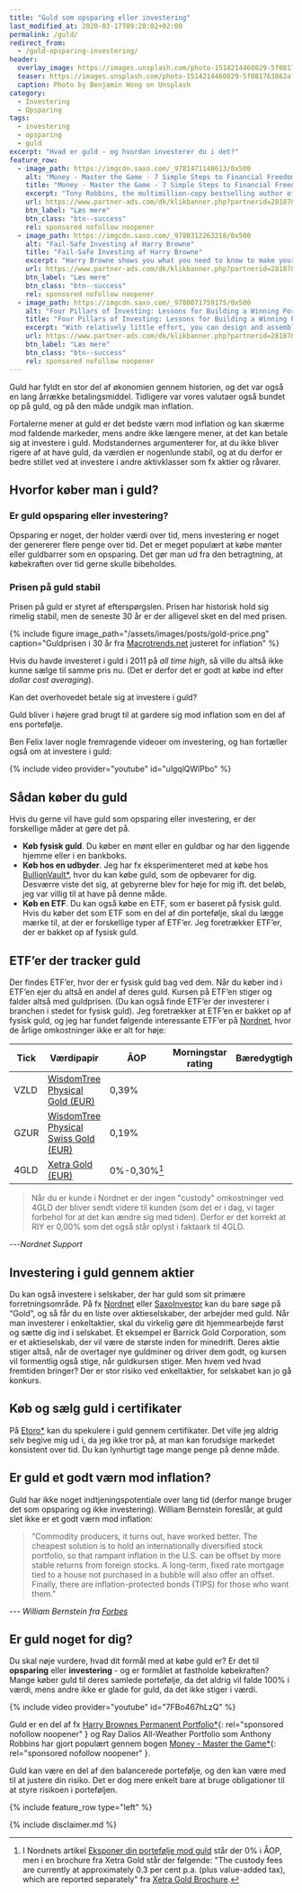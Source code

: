 ```yaml
---
title: "Guld som opsparing eller investering"
last_modified_at: 2020-03-17T09:20:02+02:00
permalink: /guld/
redirect_from:
  - /guld-opsparing-investering/
header:
  overlay_image: https://images.unsplash.com/photo-1514214460829-5f081763862a?ixlib=rb-1.2.1&ixid=eyJhcHBfaWQiOjEyMDd9&auto=format&fit=crop&w=1500&q=80
  teaser: https://images.unsplash.com/photo-1514214460829-5f081763862a?ixlib=rb-1.2.1&ixid=eyJhcHBfaWQiOjEyMDd9&auto=format&fit=crop&w=400&q=80
  caption: Photo by Benjamin Wong on Unsplash
category:
  - Investering
  - Opsparing
tags:
  - investering
  - opsparing
  - guld
excerpt: "Hvad er guld - og hvordan investerer du i det?"
feature_row:
  - image_path: https://imgcdn.saxo.com/_9781471148613/0x500
    alt: "Money - Master the Game - 7 Simple Steps to Financial Freedom"
    title: "Money - Master the Game - 7 Simple Steps to Financial Freedom"
    excerpt: "Tony Robbins, the multimillion-copy bestselling author of Awaken the Giant Within and Unlimited Power has created a 7-step blueprint for securing financial freedom. Based on extensive research and one-on-one interviews with more than 50 of the most legendary financial experts in the world - from Carl Icahn, to Warren Buffett, to Jack Bogle and Steve Forbes."
    url: https://www.partner-ads.com/dk/klikbanner.php?partnerid=28187&bannerid=43264&htmlurl=https://www.saxo.com/dk/money-master-the-game_tony-robbins_paperback_9781471148613
    btn_label: "Læs mere"
    btn_class: "btn--success"
    rel: sponsored nofollow noopener
  - image_path: https://imgcdn.saxo.com/_9780312263218/0x500
    alt: "Fail-Safe Investing af Harry Browne"
    title: "Fail-Safe Investing af Harry Browne"
    excerpt: "Harry Browne shows you what you need to know to make your savings and investments safe and profitable, no matter what the economy and the investment markets do. There are no secret trading systems here, no jargon to learn. Instead, Harry Browne teaches you in simple terms too."
    url: https://www.partner-ads.com/dk/klikbanner.php?partnerid=28187&bannerid=43264&htmlurl=https://www.saxo.com/dk/the-permanent-portfolio_craig-rowland_hardback_9781118288252
    btn_label: "Læs mere"
    btn_class: "btn--success"
    rel: sponsored nofollow noopener
  - image_path: https://imgcdn.saxo.com/_9780071759175/0x500
    alt: "Four Pillars of Investing: Lessons for Building a Winning Portfolio"
    title: "Four Pillars of Investing: Lessons for Building a Winning Portfolio"
    excerpt: "With relatively little effort, you can design and assemble an investment portfolio that, because of its wide diversification and minimal expenses, will prove superior to the most professionally managed accounts. Great intelligence and good luck are not required. William Bernstein s commonsense approach to portfolio construction has served investors well during the past turbulent decade and it s what made The Four Pillars of Investing an instant classic when it was first published nearly a decade ago."
    url: https://www.partner-ads.com/dk/klikbanner.php?partnerid=28187&bannerid=43264&htmlurl=https://www.saxo.com/dk/four-pillars-of-investing-lessons-for-building-a-winning-portfolio_william-j-bernstein_epub_9780071759175
    btn_label: "Læs mere"
    btn_class: "btn--success"
    rel: sponsored nofollow noopener
---
```


Guld har fyldt en stor del af økonomien gennem historien, og det var også en lang årrække betalingsmiddel. Tidligere var vores valutaer også bundet op på guld, og på den måde undgik man inflation. 

Fortalerne mener at guld er det bedste værn mod inflation og kan skærme mod faldende markeder, mens andre ikke længere mener, at det kan betale sig at investere i guld. Modstandernes argumenterer for, at du ikke bliver rigere af at have guld, da værdien er nogenlunde stabil, og at du derfor er bedre stillet ved at investere i andre aktivklasser som fx aktier og råvarer. 

## Hvorfor køber man i guld?

### Er guld opsparing eller investering?

Opsparing er noget, der holder værdi over tid, mens investering er noget der genererer flere penge over tid. Det er meget populært at købe mønter eller guldbarrer som en opsparing. Det gør man ud fra den betragtning, at købekraften over tid gerne skulle bibeholdes.

### Prisen på guld stabil

Prisen på guld er styret af efterspørgslen. Prisen har historisk hold sig rimelig stabil, men de seneste 30 år er der alligevel sket en del med prisen.

{% include figure image_path="/assets/images/posts/gold-price.png" caption="Guldprisen i 30 år fra [Macrotrends.net](https://www.macrotrends.net/1333/historical-gold-prices-100-year-chart) justeret for inflation" %}

Hvis du havde investeret i guld i 2011 på _all time high_, så ville du altså ikke kunne sælge til samme pris nu. (Det er derfor det er godt at købe ind efter _dollar cost averaging_).

Kan det overhovedet betale sig at investere i guld?

Guld bliver i højere grad brugt til at gardere sig mod inflation som en del af ens portefølje. 

Ben Felix laver nogle fremragende videoer om investering, og han fortæller også om at investere i guld:

{% include video provider="youtube" id="ulgqlQWlPbo" %}
 
## Sådan køber du guld

Hvis du gerne vil have guld som opsparing eller investering, er der forskellige måder at gøre det på. 

- **Køb fysisk guld**. Du køber en mønt eller en guldbar og har den liggende hjemme eller i en bankboks.
- **Køb hos en udbyder**. Jeg har fx eksperimenteret med at købe hos [BullionVault\*](/go/bullionvault/), hvor du kan købe guld, som de opbevarer for dig. Desværre viste det sig, at gebyrerne blev for høje for mig ift. det beløb, jeg var villig til at have på denne måde.
- **Køb en ETF**. Du kan også købe en ETF, som er baseret på fysisk guld. Hvis du køber det som ETF som en del af din portefølje, skal du lægge mærke til, at der er forskellige typer af ETF’er. Jeg foretrækker ETF’er, der er bakket op af fysisk guld.

## ETF’er der tracker guld

Der findes ETF’er, hvor der er fysisk guld bag ved dem. Når du køber ind i ETF’en ejer du altså en andel af deres guld. Kursen på ETF’en stiger og falder altså med guldprisen. (Du kan også finde ETF’er der investerer i branchen i stedet for fysisk guld). Jeg foretrækker at ETF’en er bakket op af fysisk guld, og jeg har fundet følgende interessante ETF’er på [Nordnet](/go/nordnet/), hvor de årlige omkostninger ikke er alt for høje:

| Tick | Værdipapir                                                                                                                             | ÅOP   | Morningstar rating                       | Bæredygtighed                            | Forvaltning |
|------|----------------------------------------------------------------------------------------------------------------------------------------|-------|------------------------------------------|------------------------------------------|-------------|
| VZLD | [WisdomTree Physical Gold (EUR)](https://www.morningstar.dk/dk/etf/snapshot/snapshot.aspx?id=0P0000ISJC)                               | 0,39% |  | | Passiv      |
| GZUR | [WisdomTree Physical Swiss Gold (EUR)](https://www.morningstar.dk/dk/etf/snapshot/snapshot.aspx?id=0P0000NA52)                               | 0,19% |  |  | Passiv      |
| 4GLD | [Xetra Gold (EUR)](https://www.morningstar.dk/dk/etf/snapshot/snapshot.aspx?id=0P0000M7DL)                               | 0%-0,30%[^note] |  |  | Passiv      |

[^note]: I Nordnets artikel [Eksponer din portefølje mod guld](https://www.nordnet.dk/dk/marked/aktier/aktieinspiration/guld) står der 0% i ÅOP, men i en brochure fra Xetra Gold står der følgende: "The custody fees are currently at approximately 0.3 per cent p.a. (plus value-added tax), which are reported separately" fra [Xetra Gold Brochure](https://www.xetra-gold.com/fileadmin/user_upload/Downloads_English/Brochures/XetraGold_Broschuere.pdf). 

> Når du er kunde i Nordnet er der ingen "custody" omkostninger ved 4GLD der bliver sendt videre til kunden (som det er i dag, vi tager forbehol for at det kan ændre sig med tiden). Derfor er det korrekt at RIY er 0,00% som det også står oplyst i faktaark til 4GLD.

---<cite>Nordnet Support</cite>

## Investering i guld gennem aktier

Du kan også investere i selskaber, der har guld som sit primære forretningsområde. På fx [Nordnet](/go/nordnet/) eller [SaxoInvestor](/go/saxoinvestor) kan du bare søge på “Gold”, og så får du en liste over aktieselskaber, der arbejder med guld. Når man investerer i enkeltaktier, skal du virkelig gøre dit hjemmearbejde først og sætte dig ind i selskabet. Et eksempel er Barrick Gold Corporation, som er et aktieselskab, der vil være de største inden for minedrift. Deres aktie stiger altså, når de overtager nye guldminer og driver dem godt, og kursen vil formentlig også stige, når guldkursen stiger. Men hvem ved hvad fremtiden bringer? Der er stor risiko ved enkeltaktier, for selskabet kan jo gå konkurs.

## Køb og sælg guld i certifikater

På [Etoro\*](/go/etoro/) kan du spekulere i guld gennem certifikater. Det ville jeg aldrig selv begive mig ud i, da jeg ikke tror på, at man kan forudsige markedet konsistent over tid. Du kan lynhurtigt tage mange penge på denne måde.

## Er guld et godt værn mod inflation?

Guld har ikke noget indtjeningspotentiale over lang tid (derfor mange bruger det som opsparing og ikke investering). William Bernstein foreslår, at guld slet ikke er et godt værn mod inflation:

> “Commodity producers, it turns out, have worked better. The cheapest solution is to hold an internationally diversified stock portfolio, so that rampant inflation in the U.S. can be offset by more stable returns from foreign stocks. A long-term, fixed rate mortgage tied to a house not purchased in a bubble will also offer an offset. Finally, there are inflation-protected bonds (TIPS) for those who want them.”

--- <cite>William Bernstein fra [Forbes](https://www.forbes.com/sites/phildemuth/2013/09/03/essential-reading-deep-risk-by-william-bernstein-plus-q-a-with-author/)</cite>

## Er guld noget for dig?

Du skal nøje vurdere, hvad dit formål med at købe guld er? Er det til **opsparing** eller **investering** - og er formålet at fastholde købekraften? Mange køber guld til deres samlede portefølje, da det aldrig vil falde 100% i værdi, mens andre ikke er glade for guld, da det ikke stiger i værdi.

{% include video provider="youtube" id="7FBo467hLzQ" %}

Guld er en del af fx [Harry Brownes Permanent Portfolio\*](https://www.partner-ads.com/dk/klikbanner.php?partnerid=28187&bannerid=43264&htmlurl=https://www.saxo.com/dk/the-permanent-portfolio_craig-rowland_hardback_9781118288252){: rel="sponsored nofollow noopener" } og Ray Dalios All-Weather Portfolio som Anthony Robbins har gjort populært gennem bogen [Money - Master the Game\*](https://www.partner-ads.com/dk/klikbanner.php?partnerid=28187&bannerid=43264&htmlurl=https://www.saxo.com/dk/money-master-the-game_tony-robbins_paperback_9781471148613){: rel="sponsored nofollow noopener" }.

Guld kan være en del af den balancerede portefølje, og den kan være med til at justere din risiko. Det er dog mere enkelt bare at bruge obligationer til at styre risikoen i porteføljen.

{% include feature_row type="left" %}

{% include disclaimer.md %}
